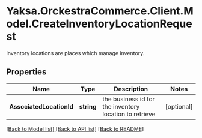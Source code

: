 # Yaksa.OrckestraCommerce.Client.Model.CreateInventoryLocationRequest
Inventory locations are places which manage inventory.

## Properties

Name | Type | Description | Notes
------------ | ------------- | ------------- | -------------
**AssociatedLocationId** | **string** | the business id for the inventory location to retrieve | [optional] 

[[Back to Model list]](../README.md#documentation-for-models) [[Back to API list]](../README.md#documentation-for-api-endpoints) [[Back to README]](../README.md)

